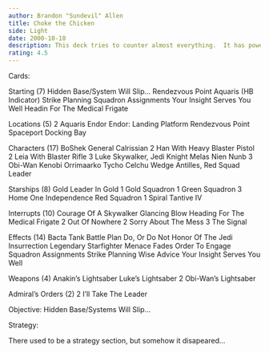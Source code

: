 ```yaml
---
author: Brandon "Sundevil" Allen
title: Choke the Chicken
side: Light
date: 2000-10-10
description: This deck tries to counter almost everything.  It has power in the sky and on the ground, while using Aquaris to get the generation going.
rating: 4.5
---
```

Cards: 

Starting (7)
       Hidden Base/System Will Slip...
       Rendezvous Point
       Aquaris (HB Indicator)
       Strike Planning
       Squadron Assignments
       Your Insight Serves You Well
       Headin For The Medical Frigate

Locations (5)
     2 Aquaris
       Endor
       Endor: Landing Platform
       Rendezvous Point
       Spaceport Docking Bay

Characters (17)
       BoShek
       General Calrissian
     2 Han With Heavy Blaster Pistol
     2 Leia With Blaster Rifle
     3 Luke Skywalker, Jedi Knight
       Melas
       Nien Nunb
     3 Obi-Wan Kenobi
       Orrimaarko
       Tycho Celchu
       Wedge Antilles, Red Squad Leader

Starships (8)
       Gold Leader In Gold 1
       Gold Squadron 1
       Green Squadron 3
       Home One
       Independence
       Red Squadron 1
       Spiral
       Tantive IV

Interrupts (10)
       Courage Of A Skywalker
       Glancing Blow
       Heading For The Medical Frigate
     2 Out Of Nowhere
     2 Sorry About The Mess
     3 The Signal

Effects (14)
       Bacta Tank
       Battle Plan
       Do, Or Do Not
       Honor Of The Jedi
       Insurrection
       Legendary Starfighter
       Menace Fades
       Order To Engage
       Squadron Assignments
       Strike Planning
       Wise Advice
       Your Insight Serves You Well

Weapons (4)
       Anakin’s Lightsaber
       Luke’s Lightsaber
     2 Obi-Wan’s Lightsaber

Admiral’s Orders (2)
       2 I’ll Take The Leader

Objective:
       Hidden Base/Systems Will Slip... 

Strategy: 

There used to be a strategy section, but somehow it disapeared...

